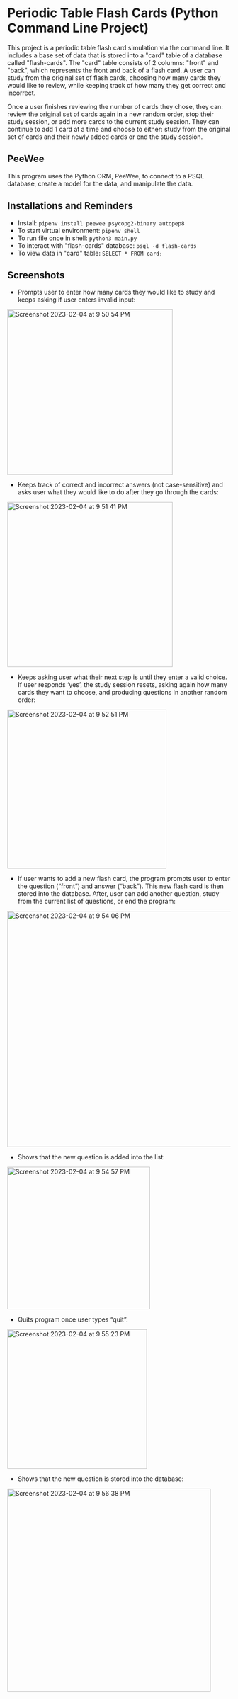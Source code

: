 # Periodic Table Flash Cards (Python Command Line Project)
This project is a periodic table flash card simulation via the command line. It includes a base set of data that is stored into a "card" table of a database called "flash-cards". The "card" table consists of 2 columns: "front" and "back", which represents the front and back of a flash card. A user can study from the original set of flash cards, choosing how many cards they would like to review, while keeping track of how many they get correct and incorrect. 

Once a user finishes reviewing the number of cards they chose, they can: review the original set of cards again in a new random order, stop their study session, or add more cards to the current study session. They can continue to add 1 card at a time and choose to either: study from the original set of cards and their newly added cards or end the study session. 

## PeeWee
This program uses the Python ORM, PeeWee, to connect to a PSQL database, create a model for the data, and manipulate the data.

## Installations and Reminders
- Install: `pipenv install peewee psycopg2-binary autopep8`
- To start virtual environment: `pipenv shell`
- To run file once in shell: `python3 main.py` 
- To interact with "flash-cards" database: `psql -d flash-cards`
- To view data in "card" table: `SELECT * FROM card;`

## Screenshots
- Prompts user to enter how many cards they would like to study and keeps asking if user enters invalid input:
<img width="373" alt="Screenshot 2023-02-04 at 9 50 54 PM" src="https://user-images.githubusercontent.com/117434437/216799135-1c7c7d0a-11d3-469e-a696-24b5197dc7d7.png">

- Keeps track of correct and incorrect answers (not case-sensitive) and asks user what they would like to do after they go through the cards:
<img width="373" alt="Screenshot 2023-02-04 at 9 51 41 PM" src="https://user-images.githubusercontent.com/117434437/216799137-e251ef57-c131-4375-b5ba-ccb1197165b0.png">

- Keeps asking user what their next step is until they enter a valid choice. If user responds ‘yes’, the study session resets, asking again how many cards they want to choose, and producing questions in another random order:
<img width="359" alt="Screenshot 2023-02-04 at 9 52 51 PM" src="https://user-images.githubusercontent.com/117434437/216799139-a48fd390-a65c-4dbb-bb20-1943bf528faf.png">

- If user wants to add a new flash card, the program prompts user to enter the question (“front”) and answer (“back”). This new flash card is then stored into the database. After, user can add another question, study from the current list of questions, or end the program:
<img width="533" alt="Screenshot 2023-02-04 at 9 54 06 PM" src="https://user-images.githubusercontent.com/117434437/216799144-94b92028-215d-4e26-a63c-52a622c2b4e5.png">

- Shows that the new question is added into the list:
<img width="322" alt="Screenshot 2023-02-04 at 9 54 57 PM" src="https://user-images.githubusercontent.com/117434437/216799147-6b44c0b1-4d1a-4acd-bcf0-9081352fa4a4.png">

- Quits program once user types “quit”:
<img width="315" alt="Screenshot 2023-02-04 at 9 55 23 PM" src="https://user-images.githubusercontent.com/117434437/216799148-c301a564-8a84-41ea-a96e-0a3a48959163.png">

- Shows that the new question is stored into the database:
<img width="459" alt="Screenshot 2023-02-04 at 9 56 38 PM" src="https://user-images.githubusercontent.com/117434437/216799163-9807c53a-0a9b-4ea4-9185-7efb70b04028.png">







